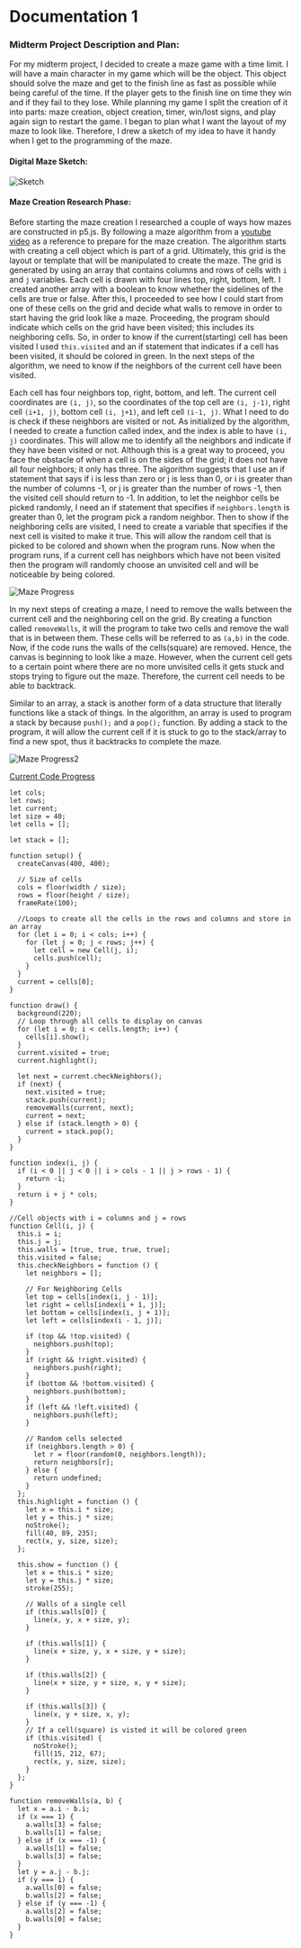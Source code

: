 
# Documentation 1



### Midterm Project Description and Plan:

For my midterm project, I decided to create a maze game with a time limit. I will have a main character in my game which will be the object. This object should solve the maze and get to the finish line as fast as possible while being careful of the time. If the player gets to the finish line on time they win and if they fail to they lose.  While planning my game I split the creation of it into parts: maze creation, object creation, timer, win/lost signs, and play again sign to restart the game. I began to plan what I want the layout of my maze to look like. Therefore, I drew a sketch of my idea to have it handy when I get to the programming of the maze. 

#### Digital Maze Sketch:
![Sketch](https://github.com/FatemaAlhameli/Intro-to-IM-/blob/main/Maze%20Sketch.jpg)

#### Maze Creation Research Phase:

Before starting the maze creation I researched a couple of ways how mazes are constructed in p5.js. By following a maze algorithm from a [youtube video](https://youtu.be/HyK_Q5rrcr4) as a reference to prepare for the maze creation. The algorithm starts with creating a cell object which is part of a grid. Ultimately, this grid is the layout or template that will be manipulated to create the maze. The grid is generated by using an array that contains columns and rows of cells with ```i``` and ```j``` variables. Each cell is drawn with four lines top, right, bottom, left. I created another array with a boolean to know whether the sidelines of the cells are true or false. After this, I proceeded to see how I could start from one of these cells on the grid and decide what walls to remove in order to start having the grid look like a maze. Proceeding, the program should indicate which cells on the grid have been visited; this includes its neighboring cells. So, in order to know if the current(starting) cell has been visited I used ```this.visited``` and an if statement that indicates if a cell has been visited, it should be colored in green. In the next steps of the algorithm, we need to know if the neighbors of the current cell have been visited. 

Each cell has four neighbors top, right, bottom, and left. The current cell coordinates are ```(i, j)```, so the coordinates of the top cell are ```(i, j-1)```, right cell ```(i+1, j)```, bottom cell ```(i, j+1)```, and left cell ```(i-1, j)```. What I need to do is check if these neighbors are visited or not. As initialized by the algorithm, I needed to create a function called index, and the index is able to have ```(i, j)``` coordinates. This will allow me to identify all the neighbors and indicate if they have been visited or not. Although this is a great way to proceed, you face the obstacle of when a cell is on the sides of the grid; it does not have all four neighbors; it only has three. The algorithm suggests that I use an if statement that says if i is less than zero or j is less than 0, or i is greater than the number of columns -1, or j is greater than the number of rows -1, then the visited cell should return to -1.  In addition, to let the neighbor cells be picked randomly, I need an if statement that specifies if ```neighbors.length``` is greater than 0, let the program pick a random neighbor. Then to show if the neighboring cells are visited, I need to create a variable that specifies if the next cell is visited to make it true. This will allow the random cell that is picked to be colored and shown when the program runs. Now when the program runs, if a current cell has neighbors which have not been visited then the program will randomly choose an unvisited cell and will be noticeable by being colored. 

![Maze Progress](https://github.com/FatemaAlhameli/Intro-to-IM-/blob/main/Maze%20progress%201.png)

In my next steps of creating a maze, I need to remove the walls between the current cell and the neighboring cell on the grid. By creating a function called ```removeWalls```, it will the program to take two cells and remove the wall that is in between them. These cells will be referred to as ```(a,b)``` in the code. Now, if the code runs the walls of the cells(square) are removed. Hence, the canvas is beginning to look like a maze. However, when the current cell gets to a certain point where there are no more unvisited cells it gets stuck and stops trying to figure out the maze. Therefore, the current cell needs to be able to backtrack. 

Similar to an array, a stack is another form of a data structure that literally functions like a stack of things. In the algorithm, an array is used to program a stack by because ```push();``` and a ```pop();``` function. By adding a stack to the program, it will allow the current cell if it is stuck to go to the stack/array to find a new spot, thus it backtracks to complete the maze. 

![Maze Progress2](https://github.com/FatemaAlhameli/Intro-to-IM-/blob/main/Maze%20progress%202.png)

[Current Code Progress](https://editor.p5js.org/FatemaAlhameli/sketches/mRNiGuhJ0)
```
let cols;
let rows;
let current;
let size = 40;
let cells = [];

let stack = [];

function setup() {
  createCanvas(400, 400);

  // Size of cells
  cols = floor(width / size);
  rows = floor(height / size);
  frameRate(100);

  //Loops to create all the cells in the rows and columns and store in an array
  for (let i = 0; i < cols; i++) {
    for (let j = 0; j < rows; j++) {
      let cell = new Cell(j, i);
      cells.push(cell);
    }
  }
  current = cells[0];
}

function draw() {
  background(220);
  // Loop through all cells to display on canvas
  for (let i = 0; i < cells.length; i++) {
    cells[i].show();
  }
  current.visited = true;
  current.highlight();

  let next = current.checkNeighbors();
  if (next) {
    next.visited = true;
    stack.push(current);
    removeWalls(current, next);
    current = next;
  } else if (stack.length > 0) {
    current = stack.pop();
  }
}

function index(i, j) {
  if (i < 0 || j < 0 || i > cols - 1 || j > rows - 1) {
    return -1;
  }
  return i + j * cols;
}

//Cell objects with i = columns and j = rows
function Cell(i, j) {
  this.i = i;
  this.j = j;
  this.walls = [true, true, true, true];
  this.visited = false;
  this.checkNeighbors = function () {
    let neighbors = [];

    // For Neighboring Cells
    let top = cells[index(i, j - 1)];
    let right = cells[index(i + 1, j)];
    let bottom = cells[index(i, j + 1)];
    let left = cells[index(i - 1, j)];

    if (top && !top.visited) {
      neighbors.push(top);
    }
    if (right && !right.visited) {
      neighbors.push(right);
    }
    if (bottom && !bottom.visited) {
      neighbors.push(bottom);
    }
    if (left && !left.visited) {
      neighbors.push(left);
    }

    // Random cells selected
    if (neighbors.length > 0) {
      let r = floor(random(0, neighbors.length));
      return neighbors[r];
    } else {
      return undefined;
    }
  };
  this.highlight = function () {
    let x = this.i * size;
    let y = this.j * size;
    noStroke();
    fill(40, 89, 235);
    rect(x, y, size, size);
  };

  this.show = function () {
    let x = this.i * size;
    let y = this.j * size;
    stroke(255);

    // Walls of a single cell
    if (this.walls[0]) {
      line(x, y, x + size, y);
    }

    if (this.walls[1]) {
      line(x + size, y, x + size, y + size);
    }

    if (this.walls[2]) {
      line(x + size, y + size, x, y + size);
    }

    if (this.walls[3]) {
      line(x, y + size, x, y);
    }
    // If a cell(square) is visted it will be colored green
    if (this.visited) {
      noStroke();
      fill(15, 212, 67);
      rect(x, y, size, size);
    }
  };
}

function removeWalls(a, b) {
  let x = a.i - b.i;
  if (x === 1) {
    a.walls[3] = false;
    b.walls[1] = false;
  } else if (x === -1) {
    a.walls[1] = false;
    b.walls[3] = false;
  }
  let y = a.j - b.j;
  if (y === 1) {
    a.walls[0] = false;
    b.walls[2] = false;
  } else if (y === -1) {
    a.walls[2] = false;
    b.walls[0] = false;
  }
}


```
